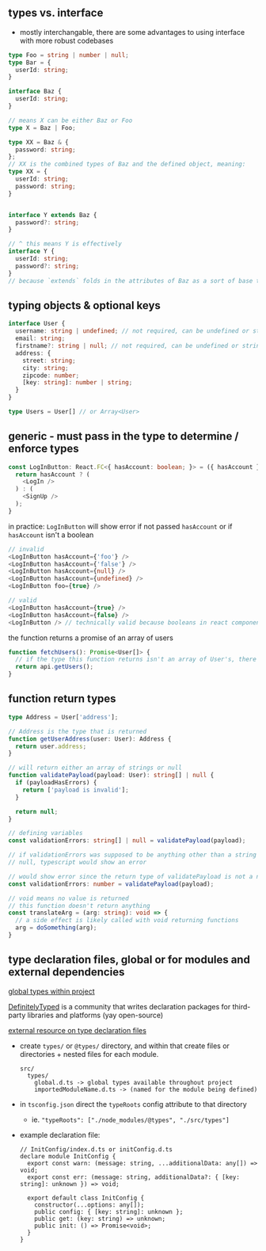 ## types vs. interface
  - mostly interchangable, there are some advantages to using interface with more robust codebases

``` typescript
type Foo = string | number | null;
type Bar = {
  userId: string;
}

interface Baz {
  userId: string;
}

// means X can be either Baz or Foo
type X = Baz | Foo;

type XX = Baz & {
  password: string;
};
// XX is the combined types of Baz and the defined object, meaning:
type XX = {
  userId: string;
  password: string;
}


interface Y extends Baz {
  password?: string;
}

// ^ this means Y is effectively
interface Y {
  userId: string;
  password?: string;
}
// because `extends` folds in the attributes of Baz as a sort of base template
```

## typing objects & optional keys

``` typescript
interface User {
  username: string | undefined; // not required, can be undefined or string (not null)
  email: string;
  firstname?: string | null; // not required, can be undefined or string or null
  address: {
    street: string;
    city: string;
    zipcode: number;
    [key: string]: number | string;
  }
}

type Users = User[] // or Array<User>
```

## generic - must pass in the type to determine / enforce types
```typescript
const LogInButton: React.FC<{ hasAccount: boolean; }> = ({ hasAccount }) => {
  return hasAccount ? (
    <LogIn />
  ) : (
    <SignUp />
  );
}
```

in practice: `LogInButton` will show error if not passed `hasAccount` or if `hasAccount` isn't a boolean
```typescript
// invalid
<LogInButton hasAccount={'foo'} />
<LogInButton hasAccount={'false'} />
<LogInButton hasAccount={null} />
<LogInButton hasAccount={undefined} />
<LogInButton foo={true} />

// valid
<LogInButton hasAccount={true} />
<LogInButton hasAccount={false} />
<LogInButton /> // technically valid because booleans in react components are false if not present
```

the function returns a promise of an array of users
```typescript
function fetchUsers(): Promise<User[]> {
  // if the type this function returns isn't an array of User's, there will be a typescript error
  return api.getUsers();
}
```

## function return types
```typescript
type Address = User['address'];

// Address is the type that is returned
function getUserAddress(user: User): Address {
  return user.address;
}

// will return either an array of strings or null
function validatePayload(payload: User): string[] | null {
  if (payloadHasErrors) {
    return ['payload is invalid'];
  }

  return null;
}

// defining variables
const validationErrors: string[] | null = validatePayload(payload);

// if validationErrors was supposed to be anything other than a string or
// null, typescript would show an error

// would show error since the return type of validatePayload is not a number
const validationErrors: number = validatePayload(payload);

// void means no value is returned
// this function doesn't return anything
const translateArg = (arg: string): void => {
  // a side effect is likely called with void returning functions
  arg = doSomething(arg);
}

```


## type declaration files, global or for modules and external dependencies

[global types within project](https://basarat.gitbook.io/typescript/project/modules/globals)

[DefinitelyTyped](https://github.com/DefinitelyTyped/DefinitelyTyped) is
a community that writes declaration packages for third-party libraries and
platforms (yay open-source)

[external resource on type declaration files](https://medium.com/jspoint/typescript-type-declaration-files-4b29077c43)
- create `types/` or `@types/` directory, and within that create files or
    directories + nested files for each module.
    ```
    src/
      types/
        global.d.ts -> global types available throughout project
        importedModuleName.d.ts -> (named for the module being defined)
    ```
- in `tsconfig.json` direct the `typeRoots` config attribute to that directory
    - ie. `"typeRoots": ["./node_modules/@types", "./src/types"]`

- example declaration file:
    ```
    // InitConfig/index.d.ts or initConfig.d.ts
    declare module InitConfig {
      export const warn: (message: string, ...additionalData: any[]) => void;
      export const err: (message: string, additionalData?: { [key: string]: unknown }) => void;

      export default class InitConfig {
        constructor(...options: any[]);
        public config: { [key: string]: unknown };
        public get: (key: string) => unknown;
        public init: () => Promise<void>;
      }
    }
    ```
